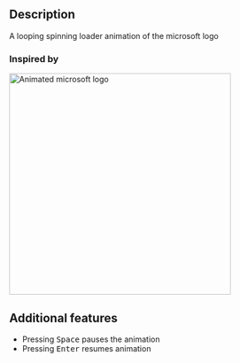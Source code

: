 ## Description
A looping spinning loader animation of the microsoft logo

### Inspired by
<img src="https://i.pinimg.com/originals/ae/0f/f7/ae0ff7605c9a96c05a818afc561a17c6.gif" width="400" alt="Animated microsoft logo" />

## Additional features
* Pressing <kbd>Space</kbd> pauses the animation
* Pressing <kbd>Enter</kbd> resumes animation